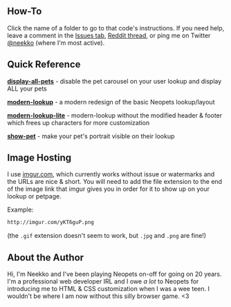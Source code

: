 ## How-To
Click the name of a folder to go to that code's instructions. If you need help, leave a comment in the [Issues tab](https://github.com/neekko/neopets/issues), [Reddit thread](https://www.reddit.com/r/neopets/comments/t33f0j/i_made_a_github_repository_for_useful_lookup/), or ping me on Twitter [@neekko](http://twitter.com/neekko/) (where I'm most active).

## Quick Reference
[**display-all-pets**](https://github.com/neekko/neopets/tree/main/display-all-pets) - disable the pet carousel on your user lookup and display ALL your pets

[**modern-lookup**](https://github.com/neekko/neopets/tree/main/modern-lookup) - a modern redesign of the basic Neopets lookup/layout

[**modern-lookup-lite**](https://github.com/neekko/neopets/tree/main/modern-lookup-lite) - modern-lookup without the modified header & footer which frees up characters for more customization

[**show-pet**](https://github.com/neekko/neopets/tree/main/show-pet) - make your pet's portrait visible on their lookup

## Image Hosting
I use [imgur.com](imgur.com), which currently works without issue or watermarks and the URLs are nice & short. You will need to add the file extension to the end of the image link that imgur gives you in order for it to show up on your lookup or petpage.

Example:
```html
http://imgur.com/yKT6guP.png
```

(the `.gif` extension doesn't seem to work, but `.jpg` and `.png` are fine!)

## About the Author
Hi, I'm Neekko and I've been playing Neopets on-off for going on 20 years. I'm a professional web developer IRL and I owe *a lot* to Neopets for introducing me to HTML & CSS customization when I was a wee teen. I wouldn't be where I am now without this silly browser game. <3

